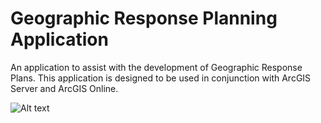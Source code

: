 # Geographic Response Planning Application
An application to assist with the development of Geographic Response Plans. This application is designed to be used
in conjunction with ArcGIS Server and ArcGIS Online.

![Alt text](/GRP_screen_shot.png?raw=true)
